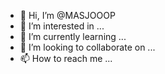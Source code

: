 - 👋 Hi, I’m @MASJOOOP
- 👀 I’m interested in ...
- 🌱 I’m currently learning ...
- 💞️ I’m looking to collaborate on ...
- 📫 How to reach me ...

<!---
MASJOOOP/MASJOOOP is a ✨ special ✨ repository because its `README.md` (this file) appears on your GitHub profile.
You can click the Preview link to take a look at your changes.
--->
